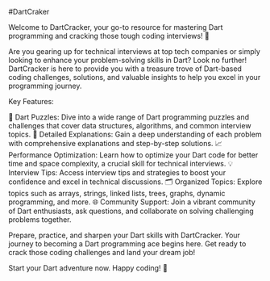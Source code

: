 #DartCraker

Welcome to DartCracker, your go-to resource for mastering Dart programming and cracking those tough coding interviews! 🚀

Are you gearing up for technical interviews at top tech companies or simply looking to enhance your problem-solving skills in Dart? Look no further! DartCracker is here to provide you with a treasure trove of Dart-based coding challenges, solutions, and valuable insights to help you excel in your programming journey.

Key Features:

🧩 Dart Puzzles: Dive into a wide range of Dart programming puzzles and challenges that cover data structures, algorithms, and common interview topics.
🌟 Detailed Explanations: Gain a deep understanding of each problem with comprehensive explanations and step-by-step solutions.
📈 Performance Optimization: Learn how to optimize your Dart code for better time and space complexity, a crucial skill for technical interviews.
💡 Interview Tips: Access interview tips and strategies to boost your confidence and excel in technical discussions.
🗂️ Organized Topics: Explore topics such as arrays, strings, linked lists, trees, graphs, dynamic programming, and more.
🌐 Community Support: Join a vibrant community of Dart enthusiasts, ask questions, and collaborate on solving challenging problems together.

Prepare, practice, and sharpen your Dart skills with DartCracker. Your journey to becoming a Dart programming ace begins here. Get ready to crack those coding challenges and land your dream job!

Start your Dart adventure now. Happy coding! 🎉
